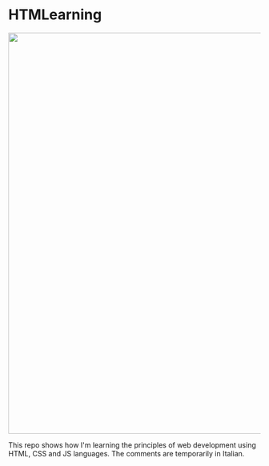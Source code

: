 # HTMLearning

<p align="center">
  <img src="https://github.com/davidenox/HTMLearning/assets/120756925/5dbdb45d-4e9e-4bc7-bbcd-e8d5bf327a1f" width="1280" height="800" />
</p>

This repo shows how I'm learning the principles of web development using HTML, CSS and JS languages. The comments are temporarily in Italian.
